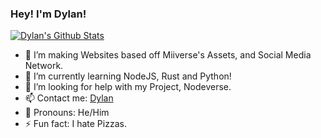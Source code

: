 ### Hey! I'm Dylan!
[![Dylan's Github Stats](https://github-readme-stats.vercel.app/api?username=rgbDylan)](https://github.com/rgbDylan/github-readme-stats)

- 🔭 I’m making Websites based off Miiverse's Assets, and Social Media Network.
- 🌱 I’m currently learning NodeJS, Rust and Python!
- 🤔 I’m looking for help with my Project, Nodeverse.
- 📫 Contact me: [Dylan](mailto:izkiucontactpro@gmail.com)
- 🤝 Pronouns: He/Him
- ⚡ Fun fact: I hate Pizzas.
